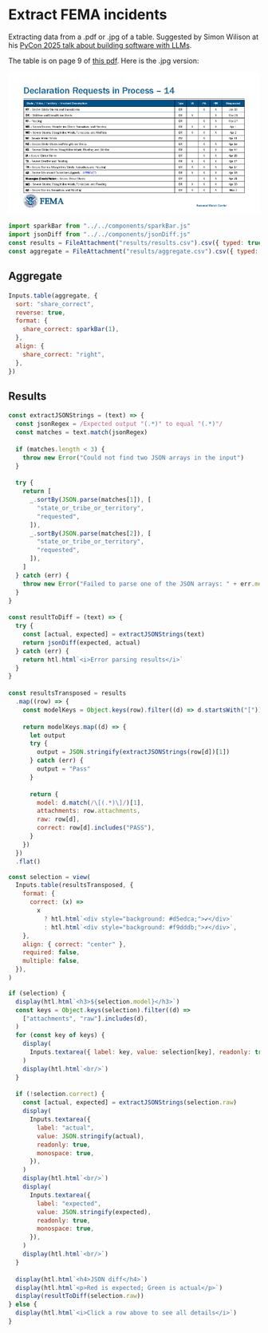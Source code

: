 # Extract FEMA incidents

Extracting data from a .pdf or .jpg of a table. Suggested by Simon Wilison at his [PyCon 2025 talk about building software with LLMs](https://building-with-llms-pycon-2025.readthedocs.io/en/latest/structured-data-extraction.html#something-a-bit-more-impressive).

The table is on page 9 of <a href="fema-daily-operation-brief.pdf" download>this pdf</a>. Here is the .jpg version:

![Screenshot of the table to parse](fema-daily-operation-brief-p9.jpg)

```js
import sparkBar from "../../components/sparkBar.js"
import jsonDiff from "../../components/jsonDiff.js"
const results = FileAttachment("results/results.csv").csv({ typed: true })
const aggregate = FileAttachment("results/aggregate.csv").csv({ typed: true })
```

## Aggregate

```js
Inputs.table(aggregate, {
  sort: "share_correct",
  reverse: true,
  format: {
    share_correct: sparkBar(1),
  },
  align: {
    share_correct: "right",
  },
})
```

## Results

```js
const extractJSONStrings = (text) => {
  const jsonRegex = /Expected output "(.*)" to equal "(.*)"/
  const matches = text.match(jsonRegex)

  if (matches.length < 3) {
    throw new Error("Could not find two JSON arrays in the input")
  }

  try {
    return [
      _.sortBy(JSON.parse(matches[1]), [
        "state_or_tribe_or_territory",
        "requested",
      ]),
      _.sortBy(JSON.parse(matches[2]), [
        "state_or_tribe_or_territory",
        "requested",
      ]),
    ]
  } catch (err) {
    throw new Error("Failed to parse one of the JSON arrays: " + err.message)
  }
}

const resultToDiff = (text) => {
  try {
    const [actual, expected] = extractJSONStrings(text)
    return jsonDiff(expected, actual)
  } catch (err) {
    return htl.html`<i>Error parsing results</i>`
  }
}

const resultsTransposed = results
  .map((row) => {
    const modelKeys = Object.keys(row).filter((d) => d.startsWith("["))

    return modelKeys.map((d) => {
      let output
      try {
        output = JSON.stringify(extractJSONStrings(row[d])[1])
      } catch (err) {
        output = "Pass"
      }

      return {
        model: d.match(/\[(.*)\]/)[1],
        attachments: row.attachments,
        raw: row[d],
        correct: row[d].includes("PASS"),
      }
    })
  })
  .flat()
```

```js
const selection = view(
  Inputs.table(resultsTransposed, {
    format: {
      correct: (x) =>
        x
          ? htl.html`<div style="background: #d5edca;">✔</div>`
          : htl.html`<div style="background: #f9dddb;">✗</div>`,
    },
    align: { correct: "center" },
    required: false,
    multiple: false,
  }),
)
```

```js
if (selection) {
  display(htl.html`<h3>${selection.model}</h3>`)
  const keys = Object.keys(selection).filter((d) =>
    ["attachments", "raw"].includes(d),
  )
  for (const key of keys) {
    display(
      Inputs.textarea({ label: key, value: selection[key], readonly: true }),
    )
    display(htl.html`<br/>`)
  }

  if (!selection.correct) {
    const [actual, expected] = extractJSONStrings(selection.raw)
    display(
      Inputs.textarea({
        label: "actual",
        value: JSON.stringify(actual),
        readonly: true,
        monospace: true,
      }),
    )
    display(htl.html`<br/>`)
    display(
      Inputs.textarea({
        label: "expected",
        value: JSON.stringify(expected),
        readonly: true,
        monospace: true,
      }),
    )
    display(htl.html`<br/>`)
  }

  display(htl.html`<h4>JSON diff</h4>`)
  display(htl.html`<p>Red is expected; Green is actual</p>`)
  display(resultToDiff(selection.raw))
} else {
  display(htl.html`<i>Click a row above to see all details</i>`)
}
```
